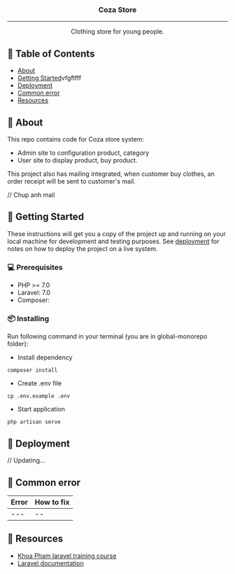<h3 align="center">Coza Store</h3>

---

<p align="center"> Clothing store for young people.
    <br> 
</p>

## 📝 Table of Contents
- [About ](#about)
- [Getting Started](#getting_started)vfgftfff
- [Deployment](#deployment)
- [Common error](#common_error)
- [Resources](#resources)

## 🧐 About <a name = "about"></a>
This repo contains code for Coza store system:
- Admin site to configuration product, category
- User site to display product, buy product.

This project also has mailing integrated, when customer buy clothes, an order receipt will be sent to customer's mail.

// Chup anh mail


## 🏁 Getting Started <a name = "getting_started"></a>
These instructions will get you a copy of the project up and running on your local machine for development and testing purposes. See [deployment](#deployment) for notes on how to deploy the project on a live system.

### 💻 Prerequisites <a name = "prerequisites"></a>
- PHP >= 7.0
- Laravel: 7.0
- Composer: 

### 📦 Installing
Run following command in your terminal (you are in global-monorepo folder):
- Install dependency
```
composer install
```
- Create .env file
```
cp .env.example .env
```
- Start application
```
php artisan serve
```

## 🚀 Deployment <a name = "deployment"></a>
// Updating...

## 🐛 Common error <a name = "common_error"></a>
| Error  | How to fix |
| ------------- | ------------- |
| ---  |--  |

## 🎉 Resources <a name = "resources"></a>
- [Khoa Pham laravel training course]()
- [Laravel documentation]()
